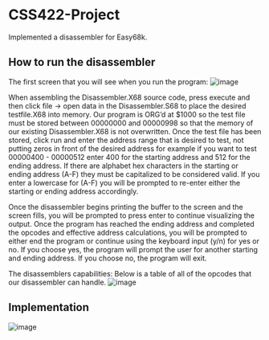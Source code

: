 # CSS422-Project
Implemented a disassembler for Easy68k.

## How to run the disassembler
The first screen that you will see when you run the program:
![image](https://user-images.githubusercontent.com/59902126/130011252-7645548b-3879-4dcd-9ec3-5e38354836cd.png)

When assembling the Disassembler.X68 source code, press execute and then click file -> open 
data in the Disassembler.S68 to place the desired testfile.X68 into memory. Our program is
ORG’d at $1000 so the test file must be stored between 00000000 and 00000998 so that the
memory of our existing Disassembler.X68 is not overwritten. Once the test file has been stored,
click run and enter the address range that is desired to test, not putting zeros in front of the
desired address for example if you want to test 00000400 - 00000512 enter 400 for the starting
address and 512 for the ending address. If there are alphabet hex characters in the starting or
ending address (A-F) they must be capitalized to be considered valid. If you enter a lowercase
for (A-F) you will be prompted to re-enter either the starting or ending address accordingly.

Once the disassembler begins printing the buffer to the screen and the screen fills, you will be
prompted to press enter to continue visualizing the output. Once the program has reached the
ending address and completed the opcodes and effective address calculations, you will be
prompted to either end the program or continue using the keyboard input (y/n) for yes or no. If
you choose yes, the program will prompt the user for another starting and ending address. If you
choose no, the program will exit.

The disassemblers capabilities:
Below is a table of all of the opcodes that our disassembler can handle.
![image](https://user-images.githubusercontent.com/59902126/130013331-9d1ba984-0bf9-44f8-82dc-a3193bb62fd6.png)


## Implementation
![image](https://user-images.githubusercontent.com/59902126/130013456-dace8156-63b7-4d8e-ae65-330af8622b28.png)
